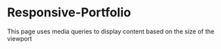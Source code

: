 # Responsive-Portfolio

This page uses media queries to display content based on the size of the viewport
